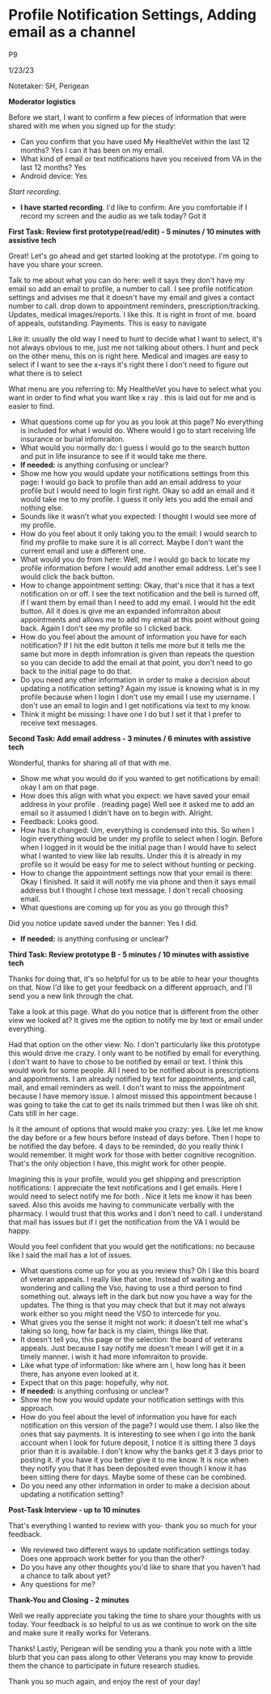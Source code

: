 # Profile Notification Settings, Adding email as a channel

P9

1/23/23

Notetaker: SH, Perigean

**Moderator logistics**

Before we start, I want to confirm a few pieces of information that were shared with me when you signed up for the study:

- Can you confirm that you have used My HealtheVet within the last 12 months? Yes I can it has been on my email.
- What kind of email or text notifications have you received from VA in the last 12 months? Yes
- Android device: Yes

_Start recording._

- **I have started recording**. I'd like to confirm: Are you comfortable if I record my screen and the audio as we talk today? Got it

**First Task: Review first prototype(read/edit) - 5 minutes / 10 minutes with assistive tech**

Great! Let's go ahead and get started looking at the prototype. I'm going to have you share your screen.

Talk to me about what you can do here: well it says they don't have my email so add an email to profile, a number to call. I see profile notification settings and advises me that it doesn't have my email and gives a contact number to call. drop down to appointment reminders, prescription/tracking. Updates, medical images/reports. I like this. It is right in front of me. board of appeals, outstanding. Payments. This is easy to navigate

Like it: usually the old way I need to hunt to decide what I want to select, it's not always obvious to me, just me not talking about others. I hunt and peck on the other menu, this on is right here. Medical and images are easy to select if I want to see the x-rays it's right there I don't need to figure out what there is to select

What menu are you referring to: My HealtheVet you have to select what you want in order to find what you want like x ray . this is laid out for me and is easier to find.

- What questions come up for you as you look at this page? No everything is included for what I would do. Where would I go to start receiving life insurance or burial infomraiton.
- What would you normally do: I guess I would go to the search button and put in life insurance to see if it would take me there.
- **If needed:**  is anything confusing or unclear?
- Show me how you would update your notifications settings from this page: I would go back to profile than add an email address to your profile but I would need to login first right. Okay so add an email and it would take me to my profile. I guess it only lets you add the email and nothing else.
- Sounds like it wasn't what you expected: I thought I would see more of my profile.
- How do you feel about it only taking you to the email: I would search to find my profile to make sure it is all correct. Maybe I don't want the current email and use a different one.
- What would you do from here: Well, me I would go back to locate my profile information before I would add another email address. Let's see I would click the back button.
- How to change appointment setting: Okay, that's nice that it has a text notification on or off. I see the text notification and the bell is turned off, if I want them by email than I need to add my email. I would hit the edit button. All it does is give me an expanded infomraiton about appointments and allows me to add my email at this point without going back. Again I don't see my profile so I clicked back.
- How do you feel about the amount of information you have for each notification? If I hit the edit button it tells me more but it tells me the same but more in depth infomration is given than repeats the question so you can decide to add the email at that point, you don't need to go back to the initial page to do that.
- Do you need any other information in order to make a decision about updating a notification setting? Again my issue is knowing what is in my profile because when I login I don't use my email I use my username. I don't use an email to login and I get notifications via text to my know.
- Think it might be missing: I have one I do but I set it that I prefer to receive text messages.

**Second Task: Add email address - 3 minutes / 6 minutes with assistive tech**

Wonderful, thanks for sharing all of that with me.

- Show me what you would do if you wanted to get notifications by email: okay I am on that page.
- How does this align with what you expect: we have saved your email address in your profile . (reading page) Well see it asked me to add an email so it assumed I didn't have on to begin with. Alright.
- Feedback: Looks good.
- How has it changed: Um, everything is condensed into this. So when I login everything would be under my profile to select when I login. Before when I logged in it would be the initial page than I would have to select what I wanted to view like lab results. Under this it is already in my profile so it would be easy for me to select without hunting or pecking.
- How to change the appointment settings now that your email is there: Okay I finished. It said it will notify me via phone and then it says email address but I thought I chose text message. I don't recall choosing email.
- What questions are coming up for you as you go through this?

Did you notice update saved under the banner: Yes I did.

- **If needed:**  is anything confusing or unclear?

**Third Task: Review prototype B - 5 minutes / 10 minutes with assistive tech**

Thanks for doing that, it's so helpful for us to be able to hear your thoughts on that. Now I'd like to get your feedback on a different approach, and I'll send you a new link through the chat.

Take a look at this page. What do you notice that is different from the other view we looked at? It gives me the option to notify me by text or email under everything.

Had that option on the other view: No. I don't particularly like this prototype this would drive me crazy. I only want to be notified by email for everything. I don't want to have to chose to be notified by email or text. I think this would work for some people. All I need to be notified about is prescriptions and appointments. I am already notified by text for appointments, and call, mail, and email reminders as well. I don't want to miss the appointment because I have memory issue. I almost missed this appointment because I was going to take the cat to get its nails trimmed but then I was like oh shit. Cats still in her cage.

Is it the amount of options that would make you crazy: yes. Like let me know the day before or a few hours before instead of days before. Then I hope to be notified the day before. 4 days to be reminded, do you really think I would remember. It might work for those with better cognitive recognition. That's the only objection I have, this might work for other people.

Imagining this is your profile, would you get shipping and prescription notifications: I appreciate the text notifications and I get emails. Here I would need to select notify me for both . Nice it lets me know it has been saved. Also this avoids me having to communicate verbally with the pharmacy. I would trust that this works and I don't need to call. I understand that mail has issues but if I get the notification from the VA I would be happy.

Would you feel confident that you would get the notifications: no because like I said the mail has a lot of issues.

- What questions come up for you as you review this? Oh I like this board of veteran appeals. I really like that one. Instead of waiting and wondering and calling the Vso, having to use a third person to find something out. always left in the dark but now you have a way for the updates. The thing is that you may check that but it may not always work either so you might need the VSO to intercede for you.
- What gives you the sense it might not work: it doesn't tell me what's taking so long, how far back is my claim, things like that.
- It doesn't tell you, this page or the selection: the board of veterans appeals. Just because I say notify me doesn't mean I will get it in a timely manner. i wish it had more infomraiton to provide.
- Like what type of information: like where am I, how long has it been there, has anyone even looked at it.
- Expect that on this page: hopefully, why not.
- **If needed:**  is anything confusing or unclear?
- Show me how you would update your notification settings with this approach.
- How do you feel about the level of information you have for each notification on this version of the page? I would use them. I also like the ones that say payments. It is interesting to see when I go into the bank account when I look for future deposit, I notice it is sitting there 3 days prior than it is available. I don't know why the banks get it 3 days prior to posting it. if you have it you better give it to me know. It is nice when they notify you that it has been deposited even though I know it has been sitting there for days. Maybe some of these can be combined.
- Do you need any other information in order to make a decision about updating a notification setting?

**Post-Task Interview - up to 10 minutes**

That's everything I wanted to review with you- thank you so much for your feedback.

- We reviewed two different ways to update notification settings today. Does one approach work better for you than the other?
- Do you have any other thoughts you'd like to share that you haven't had a chance to talk about yet?
- Any questions for me?

**Thank-You and Closing - 2 minutes**

Well we really appreciate you taking the time to share your thoughts with us today. Your feedback is so helpful to us as we continue to work on the site and make sure it really works for Veterans.

Thanks! Lastly, Perigean will be sending you a thank you note with a little blurb that you can pass along to other Veterans you may know to provide them the chance to participate in future research studies.

Thank you so much again, and enjoy the rest of your day!
